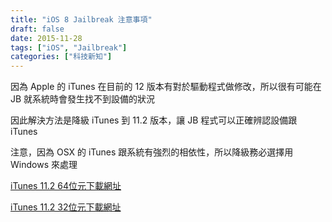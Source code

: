 ```yaml
---
title: "iOS 8 Jailbreak 注意事項"
draft: false
date: 2015-11-28
tags: ["iOS", "Jailbreak"]
categories: ["科技新知"]
---
```



因為 Apple 的 iTunes 在目前的 12 版本有對於驅動程式做修改，所以很有可能在 JB 就系統時會發生找不到設備的狀況

因此解決方法是降級 iTunes 到 11.2 版本，讓 JB 程式可以正確辨認設備跟 iTunes

注意，因為 OSX 的 iTunes 跟系統有強烈的相依性，所以降級務必選擇用 Windows 來處理 

<a href="https://secure-appldnld.apple.com/iTunes11/031-2407.20140515.Bbh8U/iTunes64Setup.exe" target="_blank">iTunes 11.2 64位元下載網址</a>

<a href="https://secure-appldnld.apple.com/iTunes11/031-2406.20140515.33RPt/iTunesSetup.exe" target="_blank">iTunes 11.2 32位元下載網址</a>


